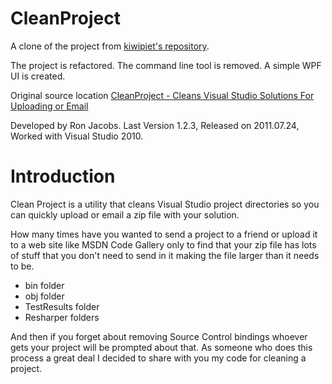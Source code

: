 
# CleanProject
A clone of the project from [kiwipiet's repository](https://github.com/kiwipiet/CleanProject).

The project is refactored. The command line tool is removed. A simple WPF UI is created.

Original source location [CleanProject - Cleans Visual Studio Solutions For Uploading or Email](https://code.msdn.microsoft.com/Clean-Cleans-Visual-Studio-a05bca4f)

Developed by Ron Jacobs. Last Version 1.2.3, Released on 2011.07.24, Worked with Visual Studio 2010.

# Introduction
Clean Project is a utility that cleans Visual Studio project directories so you can quickly upload or email a zip file with your solution.

How many times have you wanted to send a project to a friend or upload it to a web site like MSDN Code Gallery only to find that your zip file has lots of stuff that you don't need to send in it making the file larger than it needs to be.

  * bin folder
  * obj folder
  * TestResults folder
  * Resharper folders

And then if you forget about removing Source Control bindings whoever gets your project will be prompted about that.  As someone who does this process a great deal I decided to share with you my code for cleaning a project.
